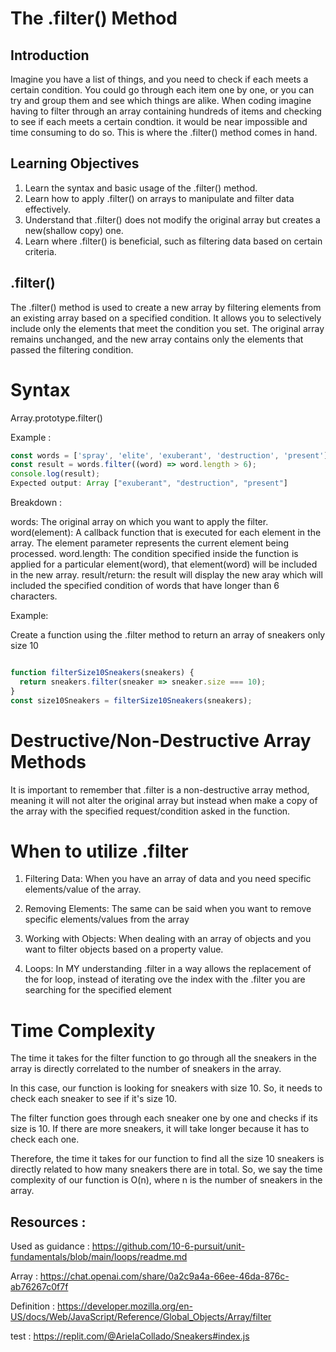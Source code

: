 # The .filter() Method

## Introduction
Imagine you have a list of things, and you need to check if each meets a certain condition. You could go through each item one by one, or you can try and group them and see which things are alike. When coding imagine having to filter through an array containing  hundreds of items and checking to see if each meets a certain condtion. it would be near impossible and time consuming to do so. This is where the .filter() method comes in hand.

## Learning Objectives

1. Learn the syntax and basic usage of the .filter() method.
2. Learn how to apply .filter() on arrays to manipulate and filter data effectively.
3. Understand that .filter() does not modify the original array but creates a new(shallow copy) one. 
4. Learn where .filter() is beneficial, such as filtering data based on certain criteria.


## .filter()

 The .filter() method  is used to create a new array by filtering elements from an existing array based on a specified condition. It allows you to selectively include only the elements that meet the condition you set. The original array remains unchanged, and the new array contains only the elements that passed the filtering condition.

# Syntax

Array.prototype.filter()

Example :

```js
const words = ['spray', 'elite', 'exuberant', 'destruction', 'present'];
const result = words.filter((word) => word.length > 6);
console.log(result);
Expected output: Array ["exuberant", "destruction", "present"]
```
Breakdown :


words: The original array on which you want to apply the filter.
word(element): A callback function that is executed for each element in the array. The element parameter represents the current element being processed.
word.length: The condition specified inside the function is applied for a particular element(word), that element(word) will be included in the new array.
result/return: the result will display the new aray which will included the specified condition of words that have longer than 6 characters.


Example:


 Create a function using the .filter method to return an array of sneakers only size 10
 
```js

function filterSize10Sneakers(sneakers) {
  return sneakers.filter(sneaker => sneaker.size === 10);
}
const size10Sneakers = filterSize10Sneakers(sneakers);
```


 # Destructive/Non-Destructive Array Methods

It is important to remember that .filter is a non-destructive array method, meaning it will not alter the original array but instead when make a copy of the array with the specified request/condition asked in the function.


# When to utilize .filter

1. Filtering Data: When you have an array of data and you need specific elements/value of the array.

2. Removing Elements: The same can be said when you want to remove specific elements/values from the array

3. Working with Objects: When dealing with an array of objects and you want to filter objects based on a property value.

4. Loops: In MY understanding .filter in a way allows the replacement of the for loop, instead of iterating ove the index with the .filter you are searching for the specified element


# Time Complexity 


The time it takes for the filter function to go through all the sneakers in the array is directly correlated to the number of sneakers  in the array.

In this case, our function is looking for sneakers with size 10. So, it needs to check each sneaker to see if it's size 10.

The filter function goes through each sneaker one by one and checks if its size is 10. If there are more sneakers, it will take longer because it has to check each one.

Therefore, the time it takes for our function to find all the size 10 sneakers is directly related to how many sneakers there are in total. So, we say the time complexity of our function is O(n), where n is the number of sneakers in the array.

## Resources :

Used as guidance : https://github.com/10-6-pursuit/unit-fundamentals/blob/main/loops/readme.md


Array : https://chat.openai.com/share/0a2c9a4a-66ee-46da-876c-ab76267c0f7f


Definition : https://developer.mozilla.org/en-US/docs/Web/JavaScript/Reference/Global_Objects/Array/filter

test : https://replit.com/@ArielaCollado/Sneakers#index.js
